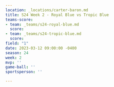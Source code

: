 ```yaml
---
location: _locations/carter-baron.md
title: S24 Week 2 - Royal Blue vs Tropic Blue
teams-score:
- team: _teams/s24-royal-blue.md
  score: 
- team: _teams/s24-tropic-blue.md
  score: 
field: "1"
date: 2023-03-12 09:00:00 -0400
season: 24
week: 2
mvp: ''
game-ball: ''
sportsperson: ''

---
```

